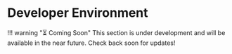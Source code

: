 # Developer Environment

!!! warning ":hourglass_flowing_sand: Coming Soon"
    This section is under development and will be available in the near future. Check back soon for updates!

